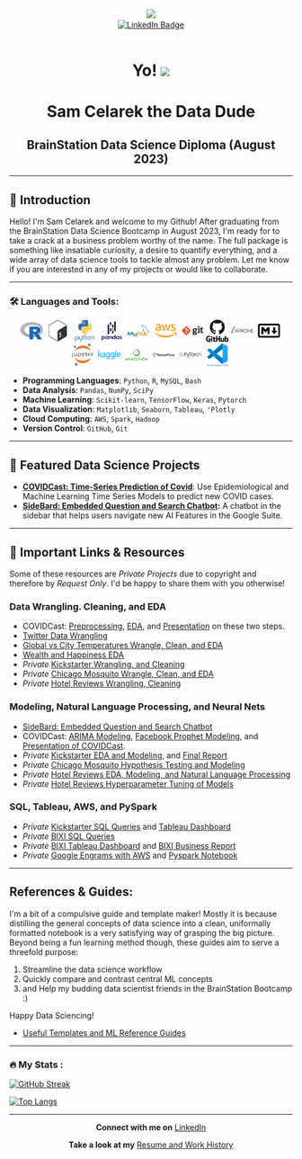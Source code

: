 <div id="header" align="center">
  <img src="https://media.giphy.com/media/M9gbBd9nbDrOTu1Mqx/giphy.gif" width="100"/>
  <div id="badges">
     <a href="https://www.linkedin.com/in/sam-celarek/">
      <img src="https://img.shields.io/badge/LinkedIn-blue?style=for-the-badge&logo=linkedin&logoColor=white" alt="LinkedIn Badge"/>
    </a>
  </div>
  
  <img src="https://komarev.com/ghpvc/?username=scelarek&style=flat-square&color=blue" alt=""/>
  <h1>
    Yo!
    <img src="https://media.giphy.com/media/hvRJCLFzcasrR4ia7z/giphy.gif" width="30px"/>
  </h1>

</div>


<div align="center">

# **Sam Celarek the Data Dude**
## **BrainStation Data Science Diploma (August 2023)**

</div>

---

## 🌟 Introduction

Hello! I'm Sam Celarek and welcome to my Github! After graduating from the BrainStation Data Science Bootcamp in August 2023, I'm ready for to take a crack at a business problem worthy of the name. The full package is something like insatiable curiosity, a desire to quantify everything, and a wide array of data science tools to tackle almost any problem. Let me know if you are interested in any of my projects or would like to collaborate.  

---

### :hammer_and_wrench: Languages and Tools:
<div align="center">
  <img src="https://github.com/devicons/devicon/blob/master/icons/r/r-original.svg" title="R" alt="R" width="40" height="40"/>&nbsp;
  <img src="https://github.com/devicons/devicon/blob/master/icons/bash/bash-original.svg" title="Bash" alt="Bash" width="40" height="40"/>&nbsp;
  <img src="https://github.com/devicons/devicon/blob/master/icons/python/python-original-wordmark.svg" title="Python" alt="Python" width="40" height="40"/>&nbsp;
  <img src="https://github.com/devicons/devicon/blob/master/icons/pandas/pandas-original-wordmark.svg" title="Pandas"  alt="Pandas" width="40" height="40"/>&nbsp;
  <img src="https://github.com/devicons/devicon/blob/master/icons/mysql/mysql-original-wordmark.svg" title="MySQL"  alt="MySQL" width="40" height="40"/>&nbsp;
  <img src="https://github.com/devicons/devicon/blob/master/icons/amazonwebservices/amazonwebservices-plain-wordmark.svg" title="AWS" alt="AWS" width="40" height="40"/>&nbsp;
  <img src="https://github.com/devicons/devicon/blob/master/icons/git/git-original-wordmark.svg" title="Git" **alt="Git" width="40" height="40"/>
  <img src="https://github.com/devicons/devicon/blob/master/icons/github/github-original-wordmark.svg" title="GitHub" **alt="GitHub" width="40" height="40"/>
  <img src="https://github.com/devicons/devicon/blob/master/icons/apache/apache-line-wordmark.svg" title="Apache Spark" alt="Apache Spark" width="40" height="40"/>&nbsp;
  <img src="https://github.com/devicons/devicon/blob/master/icons/markdown/markdown-original.svg" title="Markdown" alt="Markdown" width="40" height="40"/>&nbsp;
  <img src="https://github.com/devicons/devicon/blob/master/icons/jupyter/jupyter-original-wordmark.svg" title="Jupyter" alt="Jupyter" width="40" height="40"/>&nbsp;
  <img src="https://github.com/devicons/devicon/blob/master/icons/kaggle/kaggle-original-wordmark.svg" title="Kaggle" alt="Kaggle" width="40" height="40"/>&nbsp;
  <img src="https://github.com/devicons/devicon/blob/master/icons/anaconda/anaconda-original-wordmark.svg" title="Anaconda" alt="Anaconda" width="40" height="40"/>&nbsp;
  <img src="https://github.com/devicons/devicon/blob/master/icons/tensorflow/tensorflow-line-wordmark.svg" title="TensorFlow" alt="TensorFlow" width="40" height="40"/>&nbsp;
  <img src="https://github.com/devicons/devicon/blob/master/icons/pytorch/pytorch-original-wordmark.svg" title="PyTorch" alt="PyTorch" width="40" height="40"/>&nbsp;
  <img src="https://github.com/devicons/devicon/blob/master/icons/vscode/vscode-original-wordmark.svg" title="VSCode" alt="VSCode" width="40" height="40"/>&nbsp;

</div>

- **Programming Languages**: `Python`, `R`, `MySQL`, `Bash`
- **Data Analysis**: `Pandas`, `NumPy`, `SciPy`
- **Machine Learning**: `Scikit-learn`, `TensorFlow`, `Keras`, `Pytorch`
- **Data Visualization**: `Matplotlib`, `Seaborn`, `Tableau`, `'Plotly`
- **Cloud Computing**: `AWS`, `Spark`, `Hadoop`
- **Version Control**: `GitHub`, `Git`

--- 

## 🌱 Featured Data Science Projects

- **[COVIDCast: Time-Series Prediction of Covid](https://github.com/scelarek/Covid-Prediction-Capstone/tree/main)**: Use Epidemiological and Machine Learning Time Series Models to predict new COVID cases.
- **[SideBard: Embedded Question and Search Chatbot](https://github.com/scelarek/Google-Industry-Day):** A chatbot in the sidebar that helps users navigate new AI Features in the Google Suite.

---

## 🔗 Important Links & Resources
Some of these resources are *Private Projects* due to copyright and therefore by *Request Only*. I'd be happy to share them with you otherwise!

### Data Wrangling. Cleaning, and EDA
- COVIDCast: [Preprocessing](https://github.com/scelarek/Covid-Prediction-Capstone/blob/main/Capstone/1.%20Covid%20Preprocessing.ipynb), [EDA](https://github.com/scelarek/Covid-Prediction-Capstone/blob/main/Capstone/2.%20COVIDCast%20EDA.ipynb), and [Presentation](https://github.com/scelarek/Covid-Prediction-Capstone/blob/main/Presentations/COVID%20Preprocessing%20and%20EDA.pdf) on these two steps. 
- [Twitter Data Wrangling](https://github.com/scelarek/Data-Analysis-Projects/blob/a1f50a33c893b5dbeec4ae5739eff319f8f61a1c/Twitter%20Humor%20vs%20Cuteness/Twitter_Wrangle.ipynb)
- [Global vs City Temperatures Wrangle, Clean, and EDA](https://github.com/scelarek/Data-Analysis-Projects/blob/62ec589bf21700e670850a36ec8b401a67bc80bf/City%20vs%20Global%20Temp/Analying%20Yearly%20Average%20Temperature%20-%20Sam%20Celarek.docx.pdf) 
- [Wealth and Happiness EDA](https://github.com/scelarek/Data-Analysis-Projects/blob/62ec589bf21700e670850a36ec8b401a67bc80bf/GDP%20vs%20GINI/eternal_growth_immortal_inequality.ipynb) 
-  _Private_ [Kickstarter Wrangling, and Cleaning](https://github.com/scelarek/Universal_Code_Bank/blob/74bb8312a2477d66d72fc31ed31fda4c12c73458/Final%20Projects/Kickstarter/Wrangling%20Kickstarter.ipynb)
-  _Private_ [Chicago Mosquito Wrangle, Clean, and EDA](https://github.com/scelarek/Universal_Code_Bank/blob/e7f4b0119f42746d40d18a42b06ffc8a3c2d2975/Brain%20Station/Project1,%20Mosquitos%20pt1/health.ipynb)
-  _Private_ [Hotel Reviews Wrangling, Cleaning](https://github.com/scelarek/Universal_Code_Bank/blob/59c0cb45dd66a74ed55f9239d9b894b53f66061b/Brain%20Station/Project3,%20NLP%20With%20Hotel%20pt1/Hotel_Project_Cleaning,%20pt1.ipynb)

### Modeling, Natural Language Processing, and Neural Nets

- [SideBard: Embedded Question and Search Chatbot](https://github.com/scelarek/Google-Industry-Day)
- COVIDCast: [ARIMA Modeling](https://github.com/scelarek/Covid-Prediction-Capstone/blob/main/Capstone/3.%20COVIDCast%20SARIMAX%20Model.ipynb), [Facebook Prophet Modeling](https://github.com/scelarek/Covid-Prediction-Capstone/blob/main/Capstone/4.%20COVIDCast%20Prophet%20Model.ipynb), and [Presentation of COVIDCast](https://github.com/scelarek/Covid-Prediction-Capstone/blob/main/Presentations/COVID%20Cast%20Final%20Presentation.pdf).
-  _Private_ [Kickstarter EDA and Modeling](https://github.com/scelarek/Universal_Code_Bank/blob/74bb8312a2477d66d72fc31ed31fda4c12c73458/Final%20Projects/Kickstarter/EDA%20Kickstarter.ipynb), and [Final Report](https://github.com/scelarek/Universal_Code_Bank/blob/74bb8312a2477d66d72fc31ed31fda4c12c73458/Final%20Projects/Kickstarter/Kickstarter%20Final%20Project.ipynb)
-  _Private_ [Chicago Mosquito Hypothesis Testing and Modeling](https://github.com/scelarek/Universal_Code_Bank/blob/b3f1ec2bd331d6fa944b089931168a2b35f5c56a/Brain%20Station/Project2,%20Mosquitos%20pt2/Samuel_Celarek_Stats_Part2.ipynb)
-  _Private_ [Hotel Reviews EDA, Modeling, and Natural Language Processing](https://github.com/scelarek/Universal_Code_Bank/blob/e8cfc54751e4b48a65cb001e56441b5fd19a472b/Brain%20Station/Project3,%20NLP%20With%20Hotel%20pt1/Hotel_Project_EDA_Wrangling,%20pt2.ipynb)
-  _Private_ [Hotel Reviews Hyperparameter Tuning of Models](https://github.com/scelarek/Universal_Code_Bank/blob/ba2c5ddc45c883327a8ec4a5fd281be15735d904/Brain%20Station/Project4,%20NLP%20With%20Hotel%20pt2/NLP%20Hotel%20pt2.ipynb)

### SQL, Tableau, AWS, and PySpark
-  _Private_ [Kickstarter SQL Queries](https://github.com/scelarek/Universal_Code_Bank/blob/f885714fbd4603df0d162cc19c737b02a5cc58e2/Final%20Projects/Kickstarter/SQL/Kickstarter%20sql%20scripts.sql) and [Tableau Dashboard](https://github.com/scelarek/Universal_Code_Bank/blob/f885714fbd4603df0d162cc19c737b02a5cc58e2/Final%20Projects/Kickstarter/SQL/Dashboard%201.png)
-  _Private_ [BIXI SQL Queries](https://github.com/scelarek/Universal_Code_Bank/blob/main/Brain%20Station/Project0a,%20BIXI%20SQL/Bixi%20Project%20Sam_Celarek.sql)
-  _Private_ [BIXI Tableau Dashboard](https://github.com/scelarek/Universal_Code_Bank/blob/94e8e404cd99acc7345d52829b70551024453c0e/Brain%20Station/Project0b,%20BIXI%20Tableau%20Dashboard/Sam_Celarek_BIXI_2.twb) and [BIXI Business Report](https://github.com/scelarek/Universal_Code_Bank/blob/94e8e404cd99acc7345d52829b70551024453c0e/Brain%20Station/Project0b,%20BIXI%20Tableau%20Dashboard/BIXI%202%20Sam_Celarek%20(4).pdf)
-  _Private_ [Google Engrams with AWS](https://github.com/scelarek/Universal_Code_Bank/blob/b2bde9a2218f95a6854e377f2b3e04626efbf89e/Brain%20Station/Project5,%20Google%20Engrams%20pt1/Google%20Engrams%20Report.ipynb) and [Pyspark Notebook](https://github.com/scelarek/Universal_Code_Bank/blob/84060cdfc7cba579aeddafbce5fcc91dc2662330/Brain%20Station/Project5,%20Google%20Engrams%20pt1/Google%20Engram%20PySpark%20Notebook.ipynb)

---

## **References & Guides**:
I'm a bit of a compulsive guide and template maker! Mostly it is because distilling the general concepts of data science into a clean, uniformally formatted notebook is a very satisfying way of grasping the big picture.  Beyond being a fun learning method though, these guides aim to serve a threefold purpose: 
1. Streamline the data science workflow
2. Quickly compare and contrast central ML concepts
3. and Help my budding data scientist friends in the BrainStation Bootcamp :)

Happy Data Sciencing!

- [Useful Templates and ML Reference Guides](https://github.com/scelarek/Reference_Notebooks)

---

### :fire: My Stats :
[![GitHub Streak](http://github-readme-streak-stats.herokuapp.com?user=scelarek&theme=dark&background=000000)](https://git.io/streak-stats)

[![Top Langs](https://github-readme-stats.vercel.app/api/top-langs/?username=scelarek)](https://github.com/anuraghazra/github-readme-stats)

---

<div align="center">

**Connect with me on** [LinkedIn](https://www.linkedin.com/in/sam-celarek/)  

**Take a look at my** [Resume and Work History](https://drive.google.com/file/d/1th1r-a0QKej59eV-_CqyASCjSE4xy2kU/view?usp=sharing)

</div>
